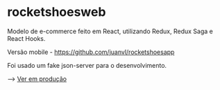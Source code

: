 # rocketshoesweb

Modelo de e-commerce feito em React, utilizando Redux, Redux Saga e React Hooks.

Versão mobile - https://github.com/juanvl/rocketshoesapp

Foi usado um fake json-server para o desenvolvimento.

--> <a href="https://juanvl.github.io/rocketshoesweb/">Ver em produção</a>
